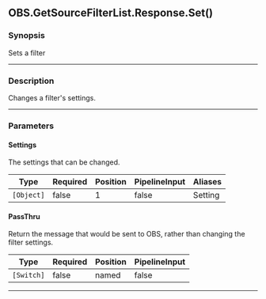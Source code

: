 OBS.GetSourceFilterList.Response.Set()
--------------------------------------

### Synopsis
Sets a filter

---

### Description

Changes a filter's settings.

---

### Parameters
#### **Settings**
The settings that can be changed.

|Type      |Required|Position|PipelineInput|Aliases|
|----------|--------|--------|-------------|-------|
|`[Object]`|false   |1       |false        |Setting|

#### **PassThru**
Return the message that would be sent to OBS, rather than changing the filter settings.

|Type      |Required|Position|PipelineInput|
|----------|--------|--------|-------------|
|`[Switch]`|false   |named   |false        |

---
